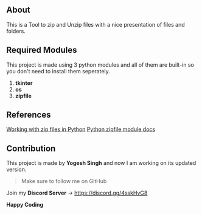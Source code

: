 ## About
This is a Tool to zip and Unzip files with a nice presentation of files and folders.

## Required Modules
This project is made using 3 python modules and all of them are built-in so you don't need to install them seperately.
1. **tkinter** 
2. **os** 
3.  **zipfile**

## References
[Working with zip files in Python](https://www.dynamiccoding.tech/working-with-zip-files-in-python/)
[Python zipfile module docs](https://docs.python.org/3/library/zipfile.html)

## Contribution
This project is made by **Yogesh Singh** and now I am working on its updated version.

> Make sure to follow me on GitHub

Join my **Discord Server** -> https://discord.gg/4sskHvG8

**Happy Coding**
